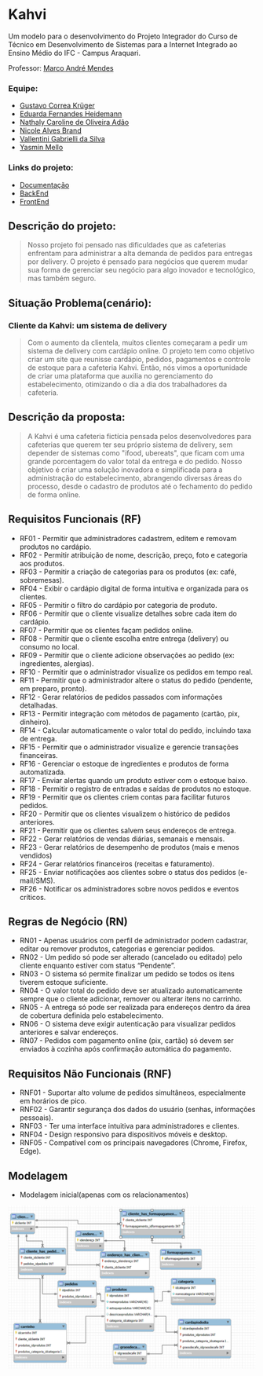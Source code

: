 # Kahvi

Um modelo para o desenvolvimento do Projeto Integrador do Curso de Técnico em Desenvolvimento de Sistemas para a Internet Integrado ao Ensino Médio do IFC - Campus Araquari.

Professor: [Marco André Mendes](https://github.com/marrcandre)

### Equipe:
- [Gustavo Correa Krüger](https://github.com/GustavoCKruger)
- [Eduarda Fernandes Heidemann](https://github.com/eduardafh)
- [Nathaly Caroline de Oliveira Adão](https://github.com/nathyadao)
- [Nicole Alves Brand](https://github.com/nicoleabrand)
- [Vallentini Gabrielli da Silva](https://github.com/Vallentini)
- [Yasmin Mello](https://github.com/melloyasminn)

### Links do projeto: 
- [Documentação](https://github.com/KahviBreak/.github/tree/main/profile)
- [BackEnd](https://github.com/)
- [FrontEnd](https://github.com/KahviBreak/Kahvi-frontend)

## Descrição do projeto:
> Nosso projeto foi pensado nas dificuldades que as cafeterias enfrentam para administrar a alta demanda de pedidos para entregas por delivery. O projeto é pensado para negócios que querem mudar sua forma de gerenciar seu negócio para algo inovador e tecnológico, mas também seguro. 

## Situação Problema(cenário):
### Cliente da Kahvi: um sistema de delivery
> Com o aumento da clientela, muitos clientes começaram a pedir um sistema de delivery com cardápio online. O projeto tem como objetivo criar um site que reunisse cardápio, pedidos, pagamentos e controle de estoque para a cafeteria Kahvi.
> Então, nós vimos a oportunidade de criar uma plataforma que auxilia no gerenciamento do estabelecimento, otimizando o dia a dia dos trabalhadores da cafeteria.

## Descrição da proposta:
> A Kahvi é uma cafeteria fictícia pensada pelos desenvolvedores para cafeterias que querem ter seu próprio sistema de delivery, sem depender de sistemas como "ifood, ubereats", que ficam com uma grande porcentagem do valor total da entrega e do pedido.
Nosso objetivo é criar uma solução inovadora e simplificada para a administração do estabelecimento, abrangendo diversas áreas do processo, desde o cadastro de produtos até o fechamento do pedido de forma online.


## Requisitos Funcionais (RF)

 - RF01 - Permitir que administradores cadastrem, editem e removam produtos no cardápio. 
 - RF02 - Permitir atribuição de nome, descrição, preço, foto e categoria aos produtos. 
 - RF03 - Permitir a criação de categorias para os produtos (ex: café, sobremesas). 
 - RF04 - Exibir o cardápio digital de forma intuitiva e organizada para os clientes. 
 - RF05 - Permitir o filtro do cardápio por categoria de produto. 
 - RF06 - Permitir que o cliente visualize detalhes sobre cada item do cardápio. 
 - RF07 - Permitir que os clientes façam pedidos online. 
 - RF08 - Permitir que o cliente escolha entre entrega (delivery) ou consumo no local. 
 - RF09 - Permitir que o cliente adicione observações ao pedido (ex: ingredientes, alergias). 
 - RF10 - Permitir que o administrador visualize os pedidos em tempo real. 
 - RF11 - Permitir que o administrador altere o status do pedido (pendente, em preparo, pronto). 
 - RF12 - Gerar relatórios de pedidos passados com informações detalhadas. 
 - RF13 - Permitir integração com métodos de pagamento (cartão, pix, dinheiro). 
 - RF14 - Calcular automaticamente o valor total do pedido, incluindo taxa de entrega. 
 - RF15 - Permitir que o administrador visualize e gerencie transações financeiras. 
 - RF16 - Gerenciar o estoque de ingredientes e produtos de forma automatizada. 
 - RF17 - Enviar alertas quando um produto estiver com o estoque baixo. 
 - RF18 - Permitir o registro de entradas e saídas de produtos no estoque. 
 - RF19 - Permitir que os clientes criem contas para facilitar futuros pedidos. 
 - RF20 - Permitir que os clientes visualizem o histórico de pedidos anteriores. 
 - RF21 - Permitir que os clientes salvem seus endereços de entrega. 
 - RF22 - Gerar relatórios de vendas diárias, semanais e mensais. 
 - RF23 - Gerar relatórios de desempenho de produtos (mais e menos vendidos) 
 - RF24 - Gerar relatórios financeiros (receitas e faturamento). 
 - RF25 - Enviar notificações aos clientes sobre o status dos pedidos (e-mail/SMS). 
 - RF26 - Notificar os administradores sobre novos pedidos e eventos críticos. 


## Regras de Negócio (RN)
 - RN01 - Apenas usuários com perfil de administrador podem cadastrar, editar ou remover produtos, categorias e gerenciar pedidos.
 - RN02 - Um pedido só pode ser alterado (cancelado ou editado) pelo cliente enquanto estiver com status “Pendente”.
 - RN03 - O sistema só permite finalizar um pedido se todos os itens tiverem estoque suficiente.
 - RN04 - O valor total do pedido deve ser atualizado automaticamente sempre que o cliente adicionar, remover ou alterar itens no carrinho.
 - RN05 - A entrega só pode ser realizada para endereços dentro da área de cobertura definida pelo estabelecimento.
 - RN06 - O sistema deve exigir autenticação para visualizar pedidos anteriores e salvar endereços.
 - RN07 - Pedidos com pagamento online (pix, cartão) só devem ser enviados à cozinha após confirmação automática do pagamento.

## Requisitos Não Funcionais (RNF)

 - RNF01 - Suportar alto volume de pedidos simultâneos, especialmente em horários de pico. 
 - RNF02 - Garantir segurança dos dados do usuário (senhas, informações pessoais). 
 - RNF03 - Ter uma interface intuitiva para administradores e clientes. 
 - RNF04 - Design responsivo para dispositivos móveis e desktop. 
 - RNF05 - Compatível com os principais navegadores (Chrome, Firefox, Edge). 

## Modelagem
- Modelagem inicial(apenas com os relacionamentos)
<img src="profile/modelagem bd.png" alt="Texto Alternativo">